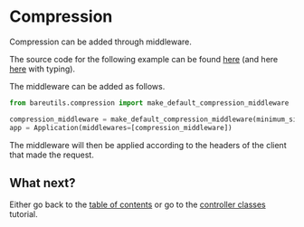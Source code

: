 # Compression

Compression can be added through middleware.

The source code for the following example can be found
[here](../examples/compression_nt.py)
(and here [here](../examples/compression.py) with typing).

The middleware can be added as follows.

```python
from bareutils.compression import make_default_compression_middleware

compression_middleware = make_default_compression_middleware(minimum_size=1024)
app = Application(middlewares=[compression_middleware])
```

The middleware will then be applied according to the headers of the client
that made the request.

## What next?

Either go back to the [table of contents](table-of-contents.md) or go
to the [controller classes](controller-classes.md) tutorial.
